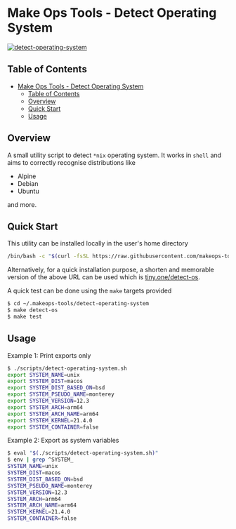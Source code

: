 # Make Ops Tools - Detect Operating System

[![detect-operating-system](https://circleci.com/gh/makeops-tools/detect-operating-system.svg?style=svg)](https://app.circleci.com/pipelines/github/makeops-tools/detect-operating-system)

## Table of Contents

- [Make Ops Tools - Detect Operating System](#make-ops-tools---detect-operating-system)
  - [Table of Contents](#table-of-contents)
  - [Overview](#overview)
  - [Quick Start](#quick-start)
  - [Usage](#usage)

## Overview

A small utility script to detect `*nix` operating system. It works in `shell` and aims to correctly recognise distributions like

- Alpine
- Debian
- Ubuntu

and more.

## Quick Start

This utility can be installed locally in the user's home directory

```bash
/bin/bash -c "$(curl -fsSL https://raw.githubusercontent.com/makeops-tools/detect-operating-system/main/install.sh)"
```

Alternatively, for a quick installation purpose, a shorten and memorable version of the above URL can be used which is [tiny.one/detect-os](https://tiny.one/detect-os).

A quick test can be done using the `make` targets provided

```bash
$ cd ~/.makeops-tools/detect-operating-system
$ make detect-os
$ make test
```

## Usage

Example 1: Print exports only

```bash
$ ./scripts/detect-operating-system.sh
export SYSTEM_NAME=unix
export SYSTEM_DIST=macos
export SYSTEM_DIST_BASED_ON=bsd
export SYSTEM_PSEUDO_NAME=monterey
export SYSTEM_VERSION=12.3
export SYSTEM_ARCH=arm64
export SYSTEM_ARCH_NAME=arm64
export SYSTEM_KERNEL=21.4.0
export SYSTEM_CONTAINER=false
```

Example 2: Export as system variables

```bash
$ eval "$(./scripts/detect-operating-system.sh)"
$ env | grep ^SYSTEM_
SYSTEM_NAME=unix
SYSTEM_DIST=macos
SYSTEM_DIST_BASED_ON=bsd
SYSTEM_PSEUDO_NAME=monterey
SYSTEM_VERSION=12.3
SYSTEM_ARCH=arm64
SYSTEM_ARCH_NAME=arm64
SYSTEM_KERNEL=21.4.0
SYSTEM_CONTAINER=false
```

